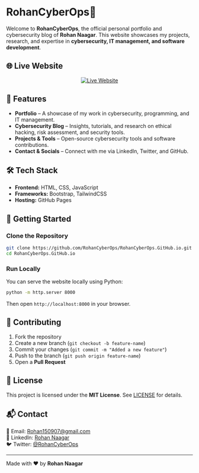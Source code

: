 
# RohanCyberOps🚀  

Welcome to **RohanCyberOps**, the official personal portfolio and cybersecurity blog of **Rohan Naagar**. This website showcases my projects, research, and expertise in **cybersecurity, IT management, and software development**.  


## 🌐 Live Website  
<p align="center">
  <a href="https://RohanCyberOps.github.io" target="_blank">
    <img src="https://img.shields.io/badge/Live%20Website-0078D4?style=for-the-badge&logo=Microsoft&logoColor=white" alt="Live Website">
  </a>
</p>


## 📌 Features  
- **Portfolio** – A showcase of my work in cybersecurity, programming, and IT management.  
- **Cybersecurity Blog** – Insights, tutorials, and research on ethical hacking, risk assessment, and security tools.  
- **Projects & Tools** – Open-source cybersecurity tools and software contributions.  
- **Contact & Socials** – Connect with me via LinkedIn, Twitter, and GitHub.  

## 🛠️ Tech Stack  
- **Frontend:** HTML, CSS, JavaScript  
- **Frameworks:** Bootstrap, TailwindCSS  
- **Hosting:** GitHub Pages  

## 🚀 Getting Started  
### Clone the Repository  
```sh
git clone https://github.com/RohanCyberOps/RohanCyberOps.GitHub.io.git
cd RohanCyberOps.GitHub.io
```

### Run Locally  
You can serve the website locally using Python:  
```sh
python -m http.server 8000
```
Then open `http://localhost:8000` in your browser.  

## 📌 Contributing  
1. Fork the repository  
2. Create a new branch (`git checkout -b feature-name`)  
3. Commit your changes (`git commit -m "Added a new feature"`)  
4. Push to the branch (`git push origin feature-name`)  
5. Open a **Pull Request**  

## 📜 License  
This project is licensed under the **MIT License**. See [LICENSE](LICENSE) for details.  

## 📬 Contact  
📧 Email: [Rohan150907@gmail.com](mailto:Rohan150907@gmail.com)  
🔗 LinkedIn: [Rohan Naagar](https://www.linkedin.com/in/rohan-naagar/)  
🐦 Twitter: [@RohanCyberOps](https://twitter.com/RohanCyberOps)  

---
Made with ❤️ by **Rohan Naagar**  
